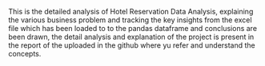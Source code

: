 This is the detailed analysis of Hotel Reservation Data Analysis, explaining the various business problem and tracking the key insights from the excel file which has been loaded to to the pandas dataframe and conclusions are been drawn, the detail analysis and explanation of the project is present in the report of the uploaded in the github where yu refer and understand the concepts.


